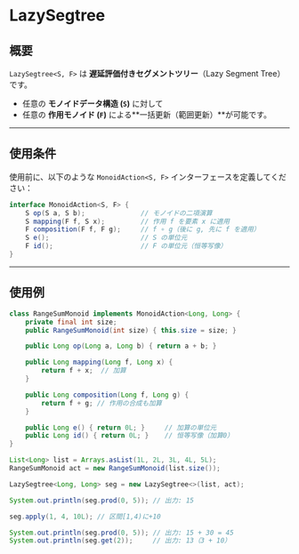 #  LazySegtree

## 概要

`LazySegtree<S, F>` は **遅延評価付きセグメントツリー**（Lazy Segment Tree）です。  
- 任意の **モノイドデータ構造 (`S`)** に対して  
- 任意の **作用モノイド (`F`)** による**一括更新（範囲更新）**が可能です。

---

## 使用条件

使用前に、以下のような `MonoidAction<S, F>` インターフェースを定義してください：

```java
interface MonoidAction<S, F> {
    S op(S a, S b);              // モノイドの二項演算
    S mapping(F f, S x);         // 作用 f を要素 x に適用
    F composition(F f, F g);     // f ∘ g（後に g, 先に f を適用）
    S e();                       // S の単位元
    F id();                      // F の単位元（恒等写像）
}
```
---
## 使用例
```java
class RangeSumMonoid implements MonoidAction<Long, Long> {
    private final int size;
    public RangeSumMonoid(int size) { this.size = size; }

    public Long op(Long a, Long b) { return a + b; }

    public Long mapping(Long f, Long x) {
        return f + x;  // 加算
    }

    public Long composition(Long f, Long g) {
        return f + g; // 作用の合成も加算
    }

    public Long e() { return 0L; }     // 加算の単位元
    public Long id() { return 0L; }    // 恒等写像（加算0）
}
```
```java
List<Long> list = Arrays.asList(1L, 2L, 3L, 4L, 5L);
RangeSumMonoid act = new RangeSumMonoid(list.size());

LazySegtree<Long, Long> seg = new LazySegtree<>(list, act);

System.out.println(seg.prod(0, 5)); // 出力: 15

seg.apply(1, 4, 10L); // 区間[1,4)に+10

System.out.println(seg.prod(0, 5)); // 出力: 15 + 30 = 45
System.out.println(seg.get(2));     // 出力: 13（3 + 10）
